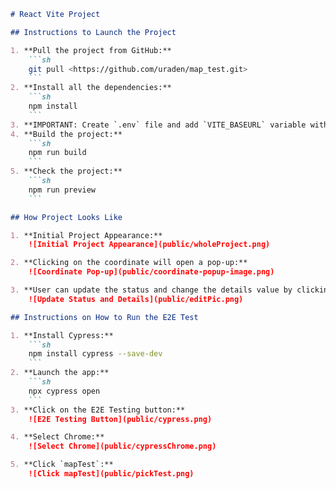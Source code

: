 ```markdown
# React Vite Project

## Instructions to Launch the Project

1. **Pull the project from GitHub:**
    ```sh
    git pull <https://github.com/uraden/map_test.git>
    ```
2. **Install all the dependencies:**
    ```sh
    npm install
    ```
3. **IMPORTANT: Create `.env` file and add `VITE_BASEURL` variable with the provided API URL(It will provided to HR).**
4. **Build the project:**
    ```sh
    npm run build
    ```
5. **Check the project:**
    ```sh
    npm run preview
    ```

## How Project Looks Like

1. **Initial Project Appearance:**
    ![Initial Project Appearance](public/wholeProject.png)

2. **Clicking on the coordinate will open a pop-up:**
    ![Coordinate Pop-up](public/coordinate-popup-image.png)

3. **User can update the status and change the details value by clicking Edit button:**
    ![Update Status and Details](public/editPic.png)

## Instructions on How to Run the E2E Test

1. **Install Cypress:**
    ```sh
    npm install cypress --save-dev
    ```
2. **Launch the app:**
    ```sh
    npx cypress open
    ```
3. **Click on the E2E Testing button:**
    ![E2E Testing Button](public/cypress.png)

4. **Select Chrome:**
    ![Select Chrome](public/cypressChrome.png)

5. **Click `mapTest`:**
    ![Click mapTest](public/pickTest.png)
```
